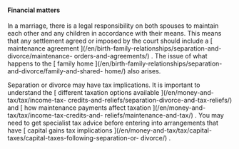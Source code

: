 ####  **Financial matters**

In a marriage, there is a legal responsibility on both spouses to maintain
each other and any children in accordance with their means. This means that
any settlement agreed or imposed by the court should include a [ maintenance
agreement ](/en/birth-family-relationships/separation-and-divorce/maintenance-
orders-and-agreements/) . The issue of what happens to the [ family home
](/en/birth-family-relationships/separation-and-divorce/family-and-shared-
home/) also arises.

Separation or divorce may have tax implications. It is important to understand
the [ different taxation options available ](/en/money-and-tax/tax/income-tax-
credits-and-reliefs/separation-divorce-and-tax-reliefs/) and [ how maintenance
payments affect taxation ](/en/money-and-tax/tax/income-tax-credits-and-
reliefs/maintenance-and-tax/) . You may need to get specialist tax advice
before entering into arrangements that have [ capital gains tax implications
](/en/money-and-tax/tax/capital-taxes/capital-taxes-following-separation-or-
divorce/) .
